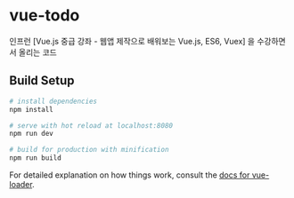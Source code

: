# vue-todo

인프런 [Vue.js 중급 강좌 - 웹앱 제작으로 배워보는 Vue.js, ES6, Vuex] 을 수강하면서 올리는 코드

## Build Setup

``` bash
# install dependencies
npm install

# serve with hot reload at localhost:8080
npm run dev

# build for production with minification
npm run build
```

For detailed explanation on how things work, consult the [docs for vue-loader](http://vuejs.github.io/vue-loader).
